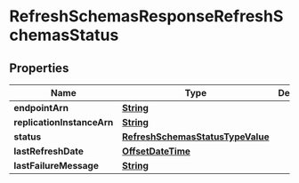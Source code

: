 

# RefreshSchemasResponseRefreshSchemasStatus


## Properties

| Name | Type | Description | Notes |
|------------ | ------------- | ------------- | -------------|
|**endpointArn** | [**String**](String.md) |  |  [optional] |
|**replicationInstanceArn** | [**String**](String.md) |  |  [optional] |
|**status** | [**RefreshSchemasStatusTypeValue**](RefreshSchemasStatusTypeValue.md) |  |  [optional] |
|**lastRefreshDate** | [**OffsetDateTime**](OffsetDateTime.md) |  |  [optional] |
|**lastFailureMessage** | [**String**](String.md) |  |  [optional] |



